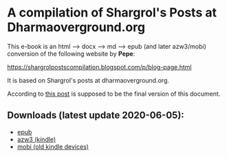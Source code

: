 # A compilation of Shargrol's Posts at Dharmaoverground.org

This e-book is an html --> docx --> md --> epub (and later azw3/mobi) conversion of the following website by **Pepe**:

https://shargrolpostscompilation.blogspot.com/p/blog-page.html

It is based on Shargrol's posts at dharmaoverground.org.

According to [this post](https://www.dharmaoverground.org/discussion/-/message_boards/message/19256418?_19_delta=20&_19_keywords=&_19_advancedSearch=false&_19_andOperator=true&_19_resetCur=false&_19_cur=2#_19_message_21253240) is supposed to be the final version of this document. 

## Downloads (latest update 2020-06-05):

- [epub](https://github.com/atrahhdis/shargrol/raw/master/ebooks/A%20Compilation%20of%20Shargrol's%20Posts%20at%20Dharmaovergound%20-%20Shargrol.epub)
- [azw3 (kindle)](https://github.com/atrahhdis/shargrol/raw/master/ebooks/A%20Compilation%20of%20Shargrol's%20Posts%20at%20Dharmaovergound%20-%20Shargrol.azw3)
- [mobi (old kindle devices)](https://github.com/atrahhdis/shargrol/raw/master/ebooks/A%20Compilation%20of%20Shargrol's%20Posts%20at%20Dharmaovergound%20-%20Shargrol.mobi)

